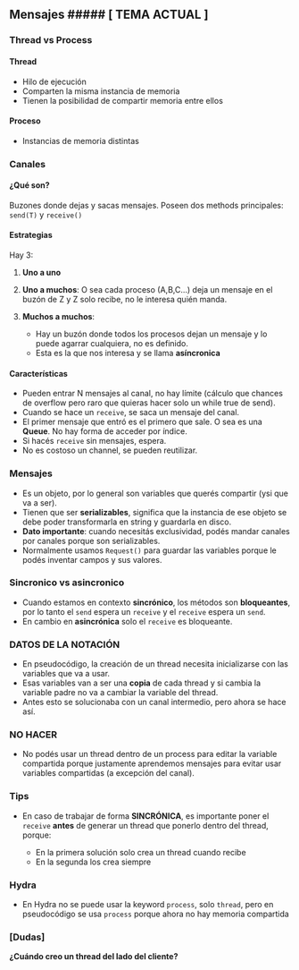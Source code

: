 ## Mensajes ##### [ TEMA ACTUAL ]

### Thread vs Process

#### Thread

* Hilo de ejecución
* Comparten la misma instancia de memoria
* Tienen la posibilidad de compartir memoria entre ellos

#### Proceso

* Instancias de memoria distintas


### Canales

#### ¿Qué son?

Buzones donde dejas y sacas mensajes. Poseen dos methods principales: `send(T)` y `receive()`

#### Estrategias

Hay 3:

1. **Uno a uno**
2. **Uno a muchos**: O sea cada proceso (A,B,C...) deja un mensaje en el buzón de Z y Z solo recibe, no le interesa quién manda.
3. **Muchos a muchos**:

    * Hay un buzón donde todos los procesos dejan un mensaje y lo puede agarrar cualquiera, no es definido.
    * Esta es la que nos interesa y se llama **asíncronica**

#### Características

* Pueden entrar N mensajes al canal, no hay límite (cálculo que chances de overflow pero raro que quieras hacer solo un while true de send).
* Cuando se hace un `receive`, se saca un mensaje del canal.
* El primer mensaje que entró es el primero que sale. O sea es una **Queue**. No hay forma de acceder por índice.
* Si hacés `receive` sin mensajes, espera.
* No es costoso un channel, se pueden reutilizar.


### Mensajes

* Es un objeto, por lo general son variables que querés compartir (ysi que va a ser).
* Tienen que ser **serializables**, significa que la instancia de ese objeto se debe poder transformarla en string y guardarla en disco.
* **Dato importante**: cuando necesitás exclusividad, podés mandar canales por canales porque son serializables.
* Normalmente usamos `Request()` para guardar las variables porque le podés inventar campos y sus valores.


### Sincronico vs asincronico

* Cuando estamos en contexto **sincrónico**, los métodos son **bloqueantes**, por lo tanto el `send` espera un `receive` y el `receive` espera un `send`.
* En cambio en **asincrónica** solo el `receive` es bloqueante.


### DATOS DE LA NOTACIÓN

* En pseudocódigo, la creación de un thread necesita inicializarse con las variables que va a usar.
* Esas variables van a ser una **copia** de cada thread y si cambia la variable padre no va a cambiar la variable del thread.
* Antes esto se solucionaba con un canal intermedio, pero ahora se hace así.


### NO HACER

* No podés usar un thread dentro de un process para editar la variable compartida porque justamente aprendemos mensajes para evitar usar variables compartidas (a excepción del canal).


### Tips

* En caso de trabajar de forma **SINCRÓNICA**, es importante poner el `receive` **antes** de generar un thread que ponerlo dentro del thread, porque:

    * En la primera solución solo crea un thread cuando recibe
    * En la segunda los crea siempre


### Hydra

* En Hydra no se puede usar la keyword `process`, solo `thread`, pero en pseudocódigo se usa `process` porque ahora no hay memoria compartida


### \[Dudas]

**¿Cuándo creo un thread del lado del cliente?**

